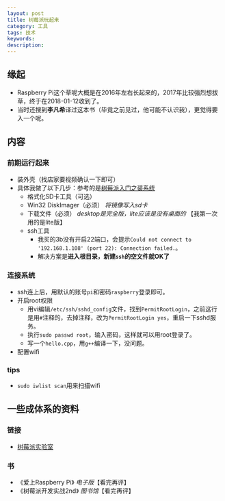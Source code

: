 ```yaml
---
layout: post    
title: 树莓派玩起来    
category: 工具    
tags: 技术          
keywords:      
description:     
---  
```


##  缘起
+ Raspberry Pi这个草呢大概是在2016年左右长起来的，2017年比较强烈想拔草，终于在2018-01-12收到了。
+ 当时还搜到**李凡希**译过这本书（毕竟之前见过，他可能不认识我），更觉得要入一个呢。

##  内容
###  前期运行起来
+ 装外壳（找店家要视频确认一下即可）
+ 具体我做了以下几步：参考的是[树莓派入门之装系统](http://blog.csdn.net/u011388550/article/details/49981703)
    + 格式化SD卡工具（可选）
    + Win32 DiskImager（必须） *将镜像写入sd卡*
    + 下载文件（必须） *desktop是完全版，lite应该是没有桌面的* 【我第一次用的是lite版】
    + ssh工具  
        + 我买的3b没有开启22端口，会提示`Could not connect to '192.168.1.108' (port 22): Connection failed.`。
        + 解决方案是**进入根目录，新建`ssh`的空文件就OK了**
###  连接系统
+ ssh连上后，用默认的账号`pi`和密码`raspberry`登录即可。
+ 开启root权限
    + 用vi编辑`/etc/ssh/sshd_config`文件，找到`PermitRootLogin`，之前这行是用`#`注释的，去掉注释，改为`PermitRootLogin yes`，重启一下sshd服务。
    + 执行`sudo passwd root`，输入密码，这样就可以用root登录了。
    + 写一个`hello.cpp`，用`g++`编译一下，没问题。
+ 配置wifi

###  tips
+ `sudo iwlist scan`用来扫描wifi

##  一些成体系的资料
###  链接
+ [树莓派实验室](http://shumeipai.nxez.com/)
###  书
+ 《爱上Raspberry Pi》 *电子版*【看完再评】
+ 《树莓派开发实战2nd》 *图书馆*【看完再评】
